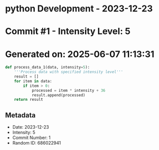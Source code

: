 ﻿# python Development - 2023-12-23
# Commit #1 - Intensity Level: 5
# Generated on: 2025-06-07 11:13:31
```python
def process_data_1(data, intensity=5):
    '''Process data with specified intensity level'''
    result = []
    for item in data:
        if item > 0:
            processed = item * intensity + 36
            result.append(processed)
    return result
```
## Metadata
- Date: 2023-12-23
- Intensity: 5
- Commit Number: 1
- Random ID: 686022941
